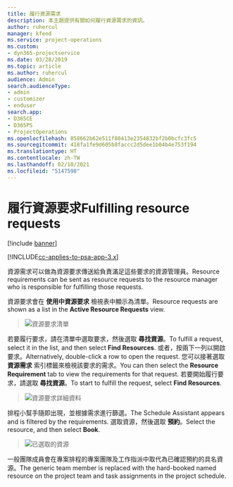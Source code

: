 ```yaml
---
title: 履行資源需求
description: 本主題提供有關如何履行資源需求的資訊。
author: ruhercul
manager: kfend
ms.service: project-operations
ms.custom:
- dyn365-projectservice
ms.date: 03/28/2019
ms.topic: article
ms.author: ruhercul
audience: Admin
search.audienceType:
- admin
- customizer
- enduser
search.app:
- D365CE
- D365PS
- ProjectOperations
ms.openlocfilehash: 858662b62e511f80413e2354832bf2b0bcfc3fc5
ms.sourcegitcommit: 418fa1fe9d605b8faccc2d5dee1b04b4e753f194
ms.translationtype: HT
ms.contentlocale: zh-TW
ms.lasthandoff: 02/10/2021
ms.locfileid: "5147598"
---
```

# <a name="fulfilling-resource-requests"></a><span data-ttu-id="f9855-103">履行資源要求</span><span class="sxs-lookup"><span data-stu-id="f9855-103">Fulfilling resource requests</span></span>

[!include [banner](../includes/psa-now-project-operations.md)]

[!INCLUDE[cc-applies-to-psa-app-3.x](../includes/cc-applies-to-psa-app-3x.md)]

<span data-ttu-id="f9855-104">資源需求可以做為資源要求傳送給負責滿足這些要求的資源管理員。</span><span class="sxs-lookup"><span data-stu-id="f9855-104">Resource requirements can be sent as resource requests to the resource manager who is responsible for fulfilling those requests.</span></span>

<span data-ttu-id="f9855-105">資源要求會在 **使用中資源要求** 檢視表中顯示為清單。</span><span class="sxs-lookup"><span data-stu-id="f9855-105">Resource requests are shown as a list in the **Active Resource Requests** view.</span></span>

> ![資源要求清單](media/Resource-Management-image59.png)

<span data-ttu-id="f9855-107">若要履行要求，請在清單中選取要求，然後選取 **尋找資源**。</span><span class="sxs-lookup"><span data-stu-id="f9855-107">To fulfill a request, select it in the list, and then select **Find Resources**.</span></span> <span data-ttu-id="f9855-108">或者，按兩下一列以開啟要求。</span><span class="sxs-lookup"><span data-stu-id="f9855-108">Alternatively, double-click a row to open the request.</span></span> <span data-ttu-id="f9855-109">您可以接著選取 **資源需求** 索引標籤來檢視該要求的需求。</span><span class="sxs-lookup"><span data-stu-id="f9855-109">You can then select the **Resource Requirement** tab to view the requirements for that request.</span></span> <span data-ttu-id="f9855-110">若要開始履行要求，請選取 **尋找資源**。</span><span class="sxs-lookup"><span data-stu-id="f9855-110">To start to fulfill the request, select **Find Resources**.</span></span>

> ![資源要求詳細資料](media/Resource-Management-image60.png)

<span data-ttu-id="f9855-112">排程小幫手隨即出現，並根據需求進行篩選。</span><span class="sxs-lookup"><span data-stu-id="f9855-112">The Schedule Assistant appears and is filtered by the requirements.</span></span> <span data-ttu-id="f9855-113">選取資源，然後選取 **預約**。</span><span class="sxs-lookup"><span data-stu-id="f9855-113">Select the resource, and then select **Book**.</span></span>

> ![已選取的資源](media/Resource-Management-image61.png)

<span data-ttu-id="f9855-115">一般團隊成員會在專案排程的專案團隊及工作指派中取代為已確認預約的具名資源。</span><span class="sxs-lookup"><span data-stu-id="f9855-115">The generic team member is replaced with the hard-booked named resource on the project team and task assignments in the project schedule.</span></span>
